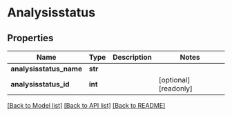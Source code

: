 # Analysisstatus

## Properties
Name | Type | Description | Notes
------------ | ------------- | ------------- | -------------
**analysisstatus_name** | **str** |  | 
**analysisstatus_id** | **int** |  | [optional] [readonly] 

[[Back to Model list]](../README.md#documentation-for-models) [[Back to API list]](../README.md#documentation-for-api-endpoints) [[Back to README]](../README.md)


